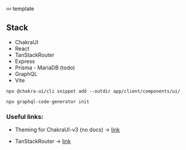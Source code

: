 :zzz: template

## Stack

- ChakraUI
- React
- TanStackRouter
- Express
- Prisma - MariaDB (todo)
- GraphQL
- Vite

`npx @chakra-ui/cli snippet add --outdir app/client/components/ui/`

`npx graphql-code-generator init`

### Useful links:

- Theming for ChakraUI-v3 (no docs) -> [link](https://github.com/chakra-ui/chakra-ui/discussions/9009)

- TanStackRouter -> [link](https://tanstack.com/router/latest)
